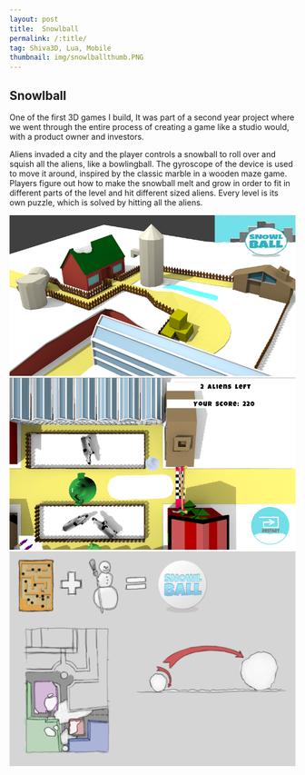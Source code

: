 ```yaml
---
layout: post
title:  Snowlball
permalink: /:title/
tag: Shiva3D, Lua, Mobile
thumbnail: img/snowlballthumb.PNG
---
```

## Snowlball

One of the first 3D games I build, It was part of a second year project where we went through the entire process of creating a game like a studio would, with a product owner and investors. 

Aliens invaded a city and the player controls a snowball to roll over and squish all the aliens, like a bowlingball. The gyroscope of the device is used to move it around, inspired by the classic marble in a wooden maze game. Players figure out how to make the snowball melt and grow in order to fit in different parts of the level and hit different sized aliens. Every level is its own puzzle, which is solved by hitting all the aliens.

<div class="container">
    <div class="row">
        <div class="col-md-4">
            <img src="/img/snowlball1.png" class="rounded img-fluid" alt="snowlball1"/>
        </div>
        <div class="col-md-4">
            <img src="/img/snowlball2.PNG" class="rounded img-fluid" alt="snowlball2"/>
        </div>
        <div class="col-md-4">
            <img src="/img/snowlball3.png" class="rounded img-fluid" alt="snowlball3"/>
        </div>
    </div>
</div>
